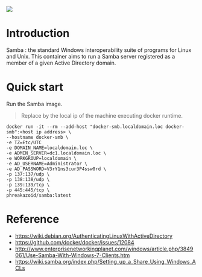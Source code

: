 [![](https://images.microbadger.com/badges/image/phreakazoid/samba.svg)](https://microbadger.com/images/phreakazoid/samba "Get your own image badge on microbadger.com")

# Introduction

Samba : the standard Windows interoperability suite of programs for Linux and Unix.
This container aims to run a Samba server registered as a member of a given Active Directory domain.

# Quick start
Run the Samba image.

> Replace <host ip address> by the local ip of the machine executing docker runtime.

```shell
docker run -it --rm --add-host "docker-smb.localdomain.loc docker-smb":<host ip address> \
--hostname docker-smb \
-e TZ=Etc/UTC
-e DOMAIN_NAME=localdomain.loc \
-e ADMIN_SERVER=dc1.localdomain.loc \
-e WORKGROUP=localdomain \
-e AD_USERNAME=Administrator \
-e AD_PASSWORD=V3rY1ns3cur3P4ssw0rd \
-p 137:137/udp \
-p 138:138/udp \
-p 139:139/tcp \
-p 445:445/tcp \
phreakazoid/samba:latest
```

# Reference

* https://wiki.debian.org/AuthenticatingLinuxWithActiveDirectory
* https://github.com/docker/docker/issues/12084
* http://www.enterprisenetworkingplanet.com/windows/article.php/3849061/Use-Samba-With-Windows-7-Clients.htm
* https://wiki.samba.org/index.php/Setting_up_a_Share_Using_Windows_ACLs
